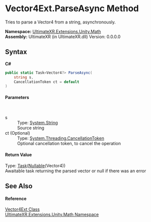 # Vector4Ext.ParseAsync Method 
 

Tries to parse a Vector4 from a string, asynchronously.

**Namespace:**&nbsp;<a href="N_UltimateXR_Extensions_Unity_Math">UltimateXR.Extensions.Unity.Math</a><br />**Assembly:**&nbsp;UltimateXR (in UltimateXR.dll) Version: 0.0.0.0

## Syntax

**C#**<br />
``` C#
public static Task<Vector4?> ParseAsync(
	string s,
	CancellationToken ct = default
)
```


#### Parameters
&nbsp;<dl><dt>s</dt><dd>Type: <a href="https://docs.microsoft.com/dotnet/api/system.string" target="_blank" rel="noopener noreferrer">System.String</a><br />Source string</dd><dt>ct (Optional)</dt><dd>Type: <a href="https://docs.microsoft.com/dotnet/api/system.threading.cancellationtoken" target="_blank" rel="noopener noreferrer">System.Threading.CancellationToken</a><br />Optional cancellation token, to cancel the operation</dd></dl>

#### Return Value
Type: <a href="https://docs.microsoft.com/dotnet/api/system.threading.tasks.task-1" target="_blank" rel="noopener noreferrer">Task</a>(<a href="https://docs.microsoft.com/dotnet/api/system.nullable-1" target="_blank" rel="noopener noreferrer">Nullable</a>(Vector4))<br />Awaitable task returning the parsed vector or null if there was an error

## See Also


#### Reference
<a href="T_UltimateXR_Extensions_Unity_Math_Vector4Ext">Vector4Ext Class</a><br /><a href="N_UltimateXR_Extensions_Unity_Math">UltimateXR.Extensions.Unity.Math Namespace</a><br />